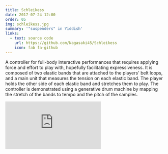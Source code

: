 ```yaml
---
title: Schleikess
date: 2017-07-24 12:00
order: 05
img: schleikess.jpg
summary: '"suspenders" in Yiddish'
links:
  - text: source code
    url: https://github.com/Nagasaki45/Schleikess
    icon: fab fa-github
---
```


A controller for full-body interactive performances that requires
applying force and effort to play with, hopefully facilitating
expressiveness. It is composed of two elastic bands that are attached to
the players' belt loops, and a main unit that measures the tension on
each elastic band. The player holds the other side of each elastic band
and stretches them to play. The controller is demonstrated using a
generative drum machine by mapping the stretch of the bands to tempo and
the pitch of the samples.

<div class="youtube youtube-16x9">
<iframe src="https://www.youtube.com/embed/_BUf_VLCIWQ" allowfullscreen seamless frameBorder="0"></iframe>
</div>
